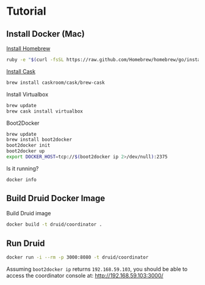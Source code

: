 # Tutorial

## Install Docker (Mac)

[Install Homebrew](http://brew.sh/#install)

```sh
ruby -e "$(curl -fsSL https://raw.github.com/Homebrew/homebrew/go/install)"
```

[Install Cask](http://caskroom.io/)

```sh
brew install caskroom/cask/brew-cask
```

Install Virtualbox

```sh
brew update
brew cask install virtualbox
```

Boot2Docker

```sh
brew update
brew install boot2docker
boot2docker init
boot2docker up
export DOCKER_HOST=tcp://$(boot2docker ip 2>/dev/null):2375
```

Is it running?

```
docker info
```

## Build Druid Docker Image

Build Druid image

```sh
docker build -t druid/coordinator .
```

## Run Druid

```sh
docker run -i --rm -p 3000:8080 -t druid/coordinator
```

Assuming `boot2docker ip` returns `192.168.59.103`, you should be able to access the coordinator console at: http://192.168.59.103:3000/
